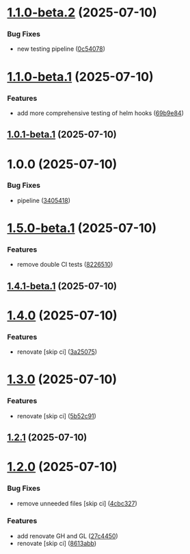 # [1.1.0-beta.2](https://github.com/jorisdejosselin/pre-commit-helm/compare/v1.1.0-beta.1...v1.1.0-beta.2) (2025-07-10)


### Bug Fixes

* new testing pipeline ([0c54078](https://github.com/jorisdejosselin/pre-commit-helm/commit/0c540783ba80113dc1ed137a524e1a464e82ae65))

# [1.1.0-beta.1](https://github.com/jorisdejosselin/pre-commit-helm/compare/v1.0.1-beta.1...v1.1.0-beta.1) (2025-07-10)


### Features

* add more comprehensive testing of helm hooks ([69b9e84](https://github.com/jorisdejosselin/pre-commit-helm/commit/69b9e84bd683bd801476cf22e5c5802cc51bc0da))

## [1.0.1-beta.1](https://github.com/jorisdejosselin/pre-commit-helm/compare/v1.0.0...v1.0.1-beta.1) (2025-07-10)

# 1.0.0 (2025-07-10)


### Bug Fixes

* pipeline ([3405418](https://github.com/jorisdejosselin/pre-commit-helm/commit/3405418c6dfa4b933c2e902661ad347accf32f4b))

# [1.5.0-beta.1](https://github.com/jorisdejosselin/pre-commit-helm/compare/v1.4.1-beta.1...v1.5.0-beta.1) (2025-07-10)


### Features

* remove double CI tests ([8226510](https://github.com/jorisdejosselin/pre-commit-helm/commit/82265109bd624808ac5dfd98bc4def481c1bd0f9))

## [1.4.1-beta.1](https://github.com/jorisdejosselin/pre-commit-helm/compare/v1.4.0...v1.4.1-beta.1) (2025-07-10)

# [1.4.0](https://github.com/jorisdejosselin/pre-commit-helm/compare/v1.3.0...v1.4.0) (2025-07-10)


### Features

* renovate [skip ci] ([3a25075](https://github.com/jorisdejosselin/pre-commit-helm/commit/3a250751416a2c733f7638add212cf89a2d6e0fc))

# [1.3.0](https://github.com/jorisdejosselin/pre-commit-helm/compare/v1.2.1...v1.3.0) (2025-07-10)


### Features

* renovate [skip ci] ([5b52c91](https://github.com/jorisdejosselin/pre-commit-helm/commit/5b52c918f6c70eaba5f742a61eaaf796fe31644e))

## [1.2.1](https://github.com/jorisdejosselin/pre-commit-helm/compare/v1.2.0...v1.2.1) (2025-07-10)

# [1.2.0](https://github.com/jorisdejosselin/pre-commit-helm/compare/v1.1.1...v1.2.0) (2025-07-10)


### Bug Fixes

* remove unneeded files [skip ci] ([4cbc327](https://github.com/jorisdejosselin/pre-commit-helm/commit/4cbc327bd97c49f35a49f5da3632c937e33b8658))


### Features

* add renovate GH and GL ([27c4450](https://github.com/jorisdejosselin/pre-commit-helm/commit/27c4450694f03cead8671eac67d035d2d2989d3f))
* renovate [skip ci] ([8613abb](https://github.com/jorisdejosselin/pre-commit-helm/commit/8613abbf864bdce45e711c97c47ddccf928216f5))
